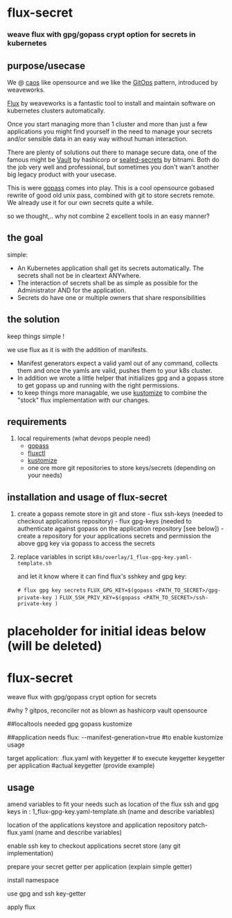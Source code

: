 # flux-secret
### weave flux with gpg/gopass crypt option for secrets in kubernetes

## purpose/usecase

We @ [caos](https://caos.ch) like opensource and we like the [GitOps](https://www.weave.works/technologies/gitops/) pattern, introduced by weaveworks.

[Flux](https://github.com/fluxcd/flux) by weaveworks is a fantastic tool to install and maintain software on kubernetes clusters automatically.

Once you start managing more than 1 cluster and more than just a few applications you might find yourself in the need to manage your secrets and/or sensible data in an easy way without human interaction.

There are plenty of solutions out there to manage secure data, one of the famous might be [Vault](https://www.vaultproject.io/) by hashicorp or [sealed-secrets](https://github.com/bitnami-labs/sealed-secrets) by bitnami. Both do the job very well and professional, but sometimes you don't wan't another big legacy product with your usecase. 

This is were [gopass](https://github.com/gopasspw/gopass) comes into play. This is a cool opensource gobased rewrite of good old unix pass, combined with git to store secrets remote. We already use it for our own secrets quite a while.

so we thought,.. why not combine 2 excellent tools in an easy manner? 

## the goal

simple:

 - An Kubernetes application shall get its secrets automatically. The secrets shall not be in cleartext ANYwhere. 
 - The interaction of secrets shall be as simple as possible for the Administrator AND for the application.
 - Secrets do have one or multiple owners that share responsibilities

## the solution

keep things simple !

we use flux as it is with the addition of manifests.

 - Manifest generators expect a valid yaml out of any command, collects them and once the yamls are valid, pushes them to your k8s cluster. 
 - In addition we wrote a little helper that initializes gpg and a gopass store to get gopass up and running with the right permissions.
 - to keep things more managable, we use  [kustomize](https://github.com/kubernetes-sigs/kustomize)  to combine the "stock" flux implementation with our changes.

## requirements

 1. local requirements (what devops people need)
	 - [gopass](https://github.com/gopasspw/gopass)
	 - [fluxctl](https://docs.fluxcd.io/en/stable/references/fluxctl.html)
	 - [kustomize](https://github.com/kubernetes-sigs/kustomize)
	 - one ore more git repositories to store keys/secrets (depending on your needs)
 
## installation and usage of flux-secret
 
 1. create a gopass remote store in git and store 
		 - flux ssh-keys (needed to checkout applications repository)
		 - flux gpg-keys (needed to authenticate against gopass on the application repository [see below])
		 - create a repository for your applications secrets and permission the above gpg key  via gopass to access the secrets 
 2. replace variables in script 
     `k8s/overlay/1_flux-gpg-key.yaml-template.sh`
     
      and let it know where it can find flux's sshkey and gpg key:
      
      `# flux gpg key secrets`
      `FLUX_GPG_KEY=$(gopass <PATH_TO_SECRET>/gpg-private-key )`
	`FLUX_SSH_PRIV_KEY=$(gopass <PATH_TO_SECRET>/ssh-private-key )`










# placeholder for initial ideas below (will be deleted)

# flux-secret
weave flux with gpg/gopass crypt option for secrets

#why ?
gitpos, reconciler
not as blown as hashicorp vault
opensource

##localtools needed
gpg
gopass
kustomize

##application needs
flux:
--manifest-generation=true #to enable kustomize usage

target application:
.flux.yaml with keygetter  # to execute keygetter
keygetter per application #actual keygetter (provide example)

## usage
amend variables to fit your needs such as location of the flux ssh and gpg keys in :
1_flux-gpg-key.yaml-template.sh
(name and describe variables)

location of the applications keystore and application repository
patch-flux.yaml
(name and describe variables)

enable ssh key to checkout applications secret store (any git implementation)

prepare your secret getter per application
(explain simple getter)

install namespace

use gpg and ssh key-getter

apply flux
